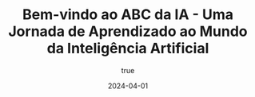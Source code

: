 ---
author:
  name: "Valdecir Carvalho"
date: 2024-04-01
linktitle: ola-mundo-da-ia
featured: true
type:
- post
- posts
title: Bem-vindo ao ABC da IA - Uma Jornada de Aprendizado ao Mundo da Inteligência Artificial
summary: ...
series:
- AI
---
